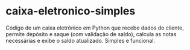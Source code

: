 # caixa-eletronico-simples
Código de um caixa eletrônico em Python que recebe dados do cliente, permite depósito e saque (com validação de saldo), calcula as notas necessárias e exibe o saldo atualizado. Simples e funcional.
